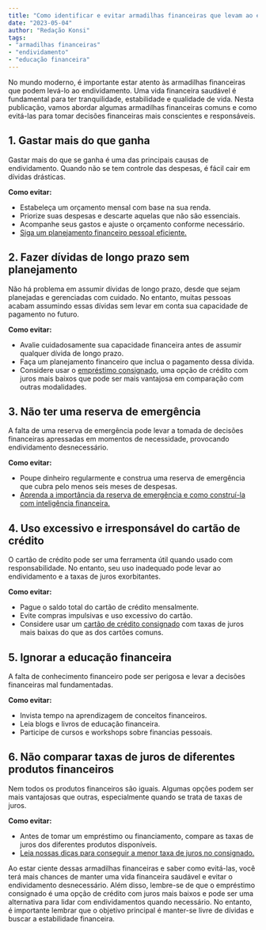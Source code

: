 ```yaml
---
title: "Como identificar e evitar armadilhas financeiras que levam ao endividamento"
date: "2023-05-04"
author: "Redação Konsi"
tags:
- "armadilhas financeiras"
- "endividamento"
- "educação financeira"
---
```


No mundo moderno, é importante estar atento às armadilhas financeiras que podem levá-lo ao endividamento. Uma vida financeira saudável é fundamental para ter tranquilidade, estabilidade e qualidade de vida. Nesta publicação, vamos abordar algumas armadilhas financeiras comuns e como evitá-las para tomar decisões financeiras mais conscientes e responsáveis. 

## 1. Gastar mais do que ganha

Gastar mais do que se ganha é uma das principais causas de endividamento. Quando não se tem controle das despesas, é fácil cair em dívidas drásticas. 

**Como evitar:**
- Estabeleça um orçamento mensal com base na sua renda.
- Priorize suas despesas e descarte aquelas que não são essenciais.
- Acompanhe seus gastos e ajuste o orçamento conforme necessário.
- [Siga um planejamento financeiro pessoal eficiente.](https://konsi.com.br/blog/passo-a-passo-como-fazer-um-planejamento-financeiro-pessoal-eficiente)

## 2. Fazer dívidas de longo prazo sem planejamento

Não há problema em assumir dívidas de longo prazo, desde que sejam planejadas e gerenciadas com cuidado. No entanto, muitas pessoas acabam assumindo essas dívidas sem levar em conta sua capacidade de pagamento no futuro. 

**Como evitar:**
- Avalie cuidadosamente sua capacidade financeira antes de assumir qualquer dívida de longo prazo.
- Faça um planejamento financeiro que inclua o pagamento dessa dívida.
- Considere usar o [empréstimo consignado](https://konsi.com.br/blog/entendendo-o-crdito-consignado-para-servidores-pblicos-tipos-de-operaes-e-como-escolher-o-melhor), uma opção de crédito com juros mais baixos que pode ser mais vantajosa em comparação com outras modalidades.

## 3. Não ter uma reserva de emergência

A falta de uma reserva de emergência pode levar a tomada de decisões financeiras apressadas em momentos de necessidade, provocando endividamento desnecessário.

**Como evitar:**
- Poupe dinheiro regularmente e construa uma reserva de emergência que cubra pelo menos seis meses de despesas.
- [Aprenda a importância da reserva de emergência e como construí-la com inteligência financeira.](https://konsi.com.br/blog/a-importncia-da-reserva-de-emergncia-e-como-constru-la-com-inteligncia-financeira)

## 4. Uso excessivo e irresponsável do cartão de crédito

O cartão de crédito pode ser uma ferramenta útil quando usado com responsabilidade. No entanto, seu uso inadequado pode levar ao endividamento e a taxas de juros exorbitantes.

**Como evitar:**
- Pague o saldo total do cartão de crédito mensalmente.
- Evite compras impulsivas e uso excessivo do cartão.
- Considere usar um [cartão de crédito consignado](https://konsi.com.br/blog/6-vantagens-do-cartao-de-credito-consignado) com taxas de juros mais baixas do que as dos cartões comuns.

## 5. Ignorar a educação financeira

A falta de conhecimento financeiro pode ser perigosa e levar a decisões financeiras mal fundamentadas.

**Como evitar:**
- Invista tempo na aprendizagem de conceitos financeiros.
- Leia blogs e livros de educação financeira.
- Participe de cursos e workshops sobre financias pessoais.

## 6. Não comparar taxas de juros de diferentes produtos financeiros

Nem todos os produtos financeiros são iguais. Algumas opções podem ser mais vantajosas que outras, especialmente quando se trata de taxas de juros. 

**Como evitar:**
- Antes de tomar um empréstimo ou financiamento, compare as taxas de juros dos diferentes produtos disponíveis.
- [Leia nossas dicas para conseguir a menor taxa de juros no consignado.](https://konsi.com.br/blog/7-dicas-para-conseguir-a-menor-taxa-de-juros-no-consignado)

Ao estar ciente dessas armadilhas financeiras e saber como evitá-las, você terá mais chances de manter uma vida financeira saudável e evitar o endividamento desnecessário. Além disso, lembre-se de que o empréstimo consignado é uma opção de crédito com juros mais baixos e pode ser uma alternativa para lidar com endividamentos quando necessário. No entanto, é importante lembrar que o objetivo principal é manter-se livre de dívidas e buscar a estabilidade financeira.